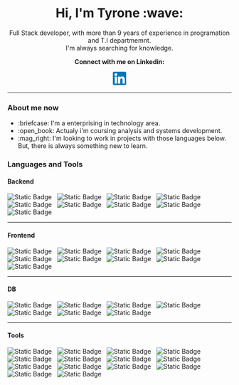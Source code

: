 <h1 align="center">Hi, I'm Tyrone :wave:</h1>
<p align="center">
  Full Stack developer, with more than 9 years of experience in programation and T.I departmemnt. <br/> I'm always searching for knowledge.
</p>
<p align="center"><b>Connect with me on Linkedin:</b></p>
<p align="center">
  <a target="_blank" href="https://www.linkedin.com/in/tyrone-amorim/"><img height="30" src="https://raw.githubusercontent.com/TyroneAmorim/TyroneAmorim/main/linkedin.png" />
  </a>
</p>
<hr />
<h3>About me now</h3>
<ul>
  <li>:briefcase: I'm a enterprising in technology area.</li>
  <li>:open_book: Actualy i'm coursing analysis and systems development.</li>
  <li>:mag_right: I'm looking to work in projects with those languages below. But, there is always something new to learn.</li>
</ul>

<h3>Languages and Tools</h3>

<h4>Backend</h4>
<span style="display: inline-block;">
<img alt="Static Badge" src="https://img.shields.io/badge/Node.js-333?style=for-the-badge&logo=node.js&logoColor=white&labelColor=80c710">&nbsp;&nbsp;
</span>

<span style="display: inline-block;">
<img alt="Static Badge" src="https://img.shields.io/badge/NESTJS-333?style=for-the-badge&logo=nestjs&logoColor=&labelColor=f5004a">&nbsp;&nbsp;
</span>
<span style="display: inline-block;">
<img alt="Static Badge" src="https://img.shields.io/badge/JAVA-333?style=for-the-badge&logo=openjdk&logoColor=white&labelColor=f5004a">&nbsp;&nbsp;
</span>

<span style="display: inline-block;">
<img alt="Static Badge" src="https://img.shields.io/badge/.NET-333?style=for-the-badge&logo=.NET&logoColor=white&labelColor=blue">&nbsp;&nbsp;
</span>

<span style="display: inline-block;">
<img alt="Static Badge" src="https://img.shields.io/badge/C%23-333?style=for-the-badge&logo=c-sharp&logoColor=white&labelColor=a54a9a">&nbsp;&nbsp;
</span>

<span style="display: inline-block;">
<img alt="Static Badge" src="https://img.shields.io/badge/PHP-333?style=for-the-badge&logo=php&logoColor=white&labelColor=3f38e8">&nbsp;&nbsp;
</span>

<span style="display: inline-block;">
<img alt="Static Badge" src="https://img.shields.io/badge/TYPESCRIPT-333?style=for-the-badge&logo=typescript&logoColor=white&labelColor=3f38e8">&nbsp;&nbsp;
</span>

<span style="display: inline-block;">
<img alt="Static Badge" src="https://img.shields.io/badge/GRAPHQL-333?style=for-the-badge&logo=graphql&logoColor=white&labelColor=fa0daf">&nbsp;&nbsp;
</span>

<span style="display: inline-block;">
<img alt="Static Badge" src="https://img.shields.io/badge/SOCKET.IO-333?style=for-the-badge&logo=socket.io&logoColor=333&labelColor=white">&nbsp;&nbsp;
</span>
<!-- <span style="display: inline-block;">
  <img height="50" style="display: inline-block;" src="https://cdn.jsdelivr.net/gh/devicons/devicon/icons/nodejs/nodejs-original-wordmark.svg" />
</span>
<span style="display: inline-block;">
  <img height="50" src="https://cdn.jsdelivr.net/gh/devicons/devicon/icons/nestjs/nestjs-plain-wordmark.svg" />
</span>
<span style="display: inline-block;">
  <img height="50" src="https://cdn.jsdelivr.net/gh/devicons/devicon/icons/java/java-original-wordmark.svg" />
</span>
<span style="display: inline-block;">
  <img height="50" src="https://cdn.jsdelivr.net/gh/devicons/devicon/icons/php/php-plain.svg" />
</span>
<span style="display: inline-block;">
  <img height="50" src="https://cdn.jsdelivr.net/gh/devicons/devicon/icons/typescript/typescript-plain.svg" />
</span>
<span style="display: inline-block;">
  <img height="50" src="https://cdn.jsdelivr.net/gh/devicons/devicon/icons/graphql/graphql-plain-wordmark.svg" />
</span>
<span style="display: inline-block;">
  <img height="50" src="https://cdn.jsdelivr.net/gh/devicons/devicon/icons/socketio/socketio-original-wordmark.svg" />
</span> -->


<!-- <span style="display: inline-block;">
  <img height="50" src="https://cdn.jsdelivr.net/gh/devicons/devicon/icons/csharp/csharp-plain.svg" />
</span>
<span style="display: inline-block;">
  <img height="50" src="https://cdn.jsdelivr.net/gh/devicons/devicon/icons/dot-net/dot-net-original-wordmark.svg" />
</span> -->
<hr>
<h4>Frontend</h4>

<span style="display: inline-block;">
<img alt="Static Badge" src="https://img.shields.io/badge/REACT-333?style=for-the-badge&logo=react&logoColor=white&labelColor=00ddff">&nbsp;&nbsp;
</span>

<span style="display: inline-block;">
<img alt="Static Badge" src="https://img.shields.io/badge/REDUX-333?style=for-the-badge&logo=redux&logoColor=white&labelColor=7d47c3">&nbsp;&nbsp;
</span>

<span style="display: inline-block;">
<img alt="Static Badge" src="https://img.shields.io/badge/JAVASCRIPT-333?style=for-the-badge&logo=javascript&logoColor=white&labelColor=yellow">&nbsp;&nbsp;
</span>

<span style="display: inline-block;">
<img alt="Static Badge" src="https://img.shields.io/badge/HTML5-333?style=for-the-badge&logo=html5&logoColor=white&labelColor=blue">&nbsp;&nbsp;
</span>

<span style="display: inline-block;">
<img alt="Static Badge" src="https://img.shields.io/badge/CSS3-333?style=for-the-badge&logo=css3&logoColor=white&labelColor=orange">&nbsp;&nbsp;
</span>

<span style="display: inline-block;">
<img alt="Static Badge" src="https://img.shields.io/badge/SASS-333?style=for-the-badge&logo=sass&logoColor=white&labelColor=dc5f9b">&nbsp;&nbsp;
</span>

<span style="display: inline-block;">
<img alt="Static Badge" src="https://img.shields.io/badge/BOOTSTRAP-333?style=for-the-badge&logo=bootstrap&logoColor=white&labelColor=8a00ff">&nbsp;&nbsp;
</span>

<span style="display: inline-block;">
<img alt="Static Badge" src="https://img.shields.io/badge/TYPESCRIPT-333?style=for-the-badge&logo=typescript&logoColor=white&labelColor=3f38e8">&nbsp;&nbsp;
</span>

<span style="display: inline-block;">
<img alt="Static Badge" src="https://img.shields.io/badge/JQUERY-333?style=for-the-badge&logo=jquery&logoColor=white&labelColor=3f38e8">&nbsp;&nbsp;
</span>
<!-- <span style="display: inline-block;">
  <img height="50" src="https://cdn.jsdelivr.net/gh/devicons/devicon/icons/react/react-original-wordmark.svg" />
</span>
<span style="display: inline-block;">
  <img height="50" src="https://cdn.jsdelivr.net/gh/devicons/devicon/icons/redux/redux-original.svg" />
</span>
<span style="display: inline-block;">
  <img height="50" src="https://cdn.jsdelivr.net/gh/devicons/devicon/icons/javascript/javascript-original.svg" />
</span>
<span style="display: inline-block;">
  <img height="50" src="https://cdn.jsdelivr.net/gh/devicons/devicon/icons/css3/css3-original-wordmark.svg" />
</span>
<span style="display: inline-block;">
  <img height="50" src="https://cdn.jsdelivr.net/gh/devicons/devicon/icons/html5/html5-original-wordmark.svg" />
</span>
<span style="display: inline-block;">
  <img height="50" src="https://cdn.jsdelivr.net/gh/devicons/devicon/icons/sass/sass-original.svg" />
</span>
<span style="display: inline-block;">
  <img height="50" src="https://cdn.jsdelivr.net/gh/devicons/devicon/icons/bootstrap/bootstrap-original-wordmark.svg" />
</span>
<span style="display: inline-block;">
  <img height="50" src="https://cdn.jsdelivr.net/gh/devicons/devicon/icons/typescript/typescript-plain.svg" />
</span>
<span style="display: inline-block;">
  <img height="50" src="https://cdn.jsdelivr.net/gh/devicons/devicon/icons/jquery/jquery-original-wordmark.svg" />
</span> -->
<hr>
<h4>DB</h4>

<span style="display: inline-block;">
<img alt="Static Badge" src="https://img.shields.io/badge/MYSQL-333?style=for-the-badge&logo=mysql&logoColor=white&labelColor=3f38e8">&nbsp;&nbsp;
</span>

<span style="display: inline-block;">
<img alt="Static Badge" src="https://img.shields.io/badge/POSTGRESQL-333?style=for-the-badge&logo=POSTGRESQL&logoColor=white&labelColor=1a6995">&nbsp;&nbsp;
</span>

<span style="display: inline-block;">
<img alt="Static Badge" src="https://img.shields.io/badge/ORACLE-333?style=for-the-badge&logo=oracle&logoColor=white&labelColor=red">&nbsp;&nbsp;
</span>

<span style="display: inline-block;">
<img alt="Static Badge" src="https://img.shields.io/badge/MONGODB-333?style=for-the-badge&logo=mongodb&logoColor=white&labelColor=green">&nbsp;&nbsp;
</span>

<span style="display: inline-block;">
<img alt="Static Badge" src="https://img.shields.io/badge/SQLITE-333?style=for-the-badge&logo=sqlite&logoColor=white&labelColor=blue">&nbsp;&nbsp;
</span>

<span style="display: inline-block;">
<img alt="Static Badge" src="https://img.shields.io/badge/SQL_SERVER-333?style=for-the-badge&logo=microsoft-sql-server&logoColor=white&labelColor=blue">&nbsp;&nbsp;
</span>

<span style="display: inline-block;">
<img alt="Static Badge" src="https://img.shields.io/badge/REDIS-333?style=for-the-badge&logo=redis&logoColor=white&labelColor=red">&nbsp;&nbsp;
</span>


<!-- <span style="display: inline-block;">
  <img height="50" src="https://cdn.jsdelivr.net/gh/devicons/devicon/icons/mysql/mysql-original-wordmark.svg" />
</span>
<span style="display: inline-block;">
  <img height="50" src="https://cdn.jsdelivr.net/gh/devicons/devicon/icons/postgresql/postgresql-original-wordmark.svg" />
</span>
<span style="display: inline-block;">            
  <img height="50" src="https://cdn.jsdelivr.net/gh/devicons/devicon/icons/oracle/oracle-original.svg" />
</span>
<span style="display: inline-block;">      
  <img height="50" src="https://cdn.jsdelivr.net/gh/devicons/devicon/icons/mongodb/mongodb-original-wordmark.svg" />
</span>       
<span style="display: inline-block;">
  <img height="50" src="https://cdn.jsdelivr.net/gh/devicons/devicon/icons/sqlite/sqlite-original-wordmark.svg" />
</span>
<span style="display: inline-block;">
  <img height="50" src="https://cdn.jsdelivr.net/gh/devicons/devicon/icons/microsoftsqlserver/microsoftsqlserver-plain-wordmark.svg" />
</span>
<span style="display: inline-block;">
  <img height="50" src="https://cdn.jsdelivr.net/gh/devicons/devicon/icons/redis/redis-original-wordmark.svg" />
</span> -->
<hr>
<h4>Tools</h4>

<span style="display: inline-block;">
  <img alt="Static Badge" src="https://img.shields.io/badge/AWS/EC2-333?style=for-the-badge&logo=amazonec2&logoColor=white&labelColor=orange">&nbsp;&nbsp;
</span>

<span style="display: inline-block;">
  <img alt="Static Badge" src="https://img.shields.io/badge/KUBERNETES-333?style=for-the-badge&logo=kubernetes&logoColor=white&labelColor=blue">&nbsp;&nbsp;
</span>

<span style="display: inline-block;">
  <img alt="Static Badge" src="https://img.shields.io/badge/JENKINS-333?style=for-the-badge&logo=jenkins&logoColor=white&labelColor=orange">&nbsp;&nbsp;
</span>

<span style="display: inline-block;">
<img alt="Static Badge" src="https://img.shields.io/badge/DOCKER-333?style=for-the-badge&logo=docker&logoColor=white&labelColor=blue">&nbsp;&nbsp;
</span>

<span style="display: inline-block;">
<img alt="Static Badge" src="https://img.shields.io/badge/JEST-333?style=for-the-badge&logo=jest&logoColor=white&labelColor=a53b5b">&nbsp;&nbsp;
</span>

<span style="display: inline-block;">
<img alt="Static Badge" src="https://img.shields.io/badge/NPM-333?style=for-the-badge&logo=npm&logoColor=white&labelColor=red">&nbsp;&nbsp;
</span>

<span style="display: inline-block;">
<img alt="Static Badge" src="https://img.shields.io/badge/COMPOSER-333?style=for-the-badge&logo=composer&logoColor=white&labelColor=915622">&nbsp;&nbsp;
</span>

<span style="display: inline-block;">
<img alt="Static Badge" src="https://img.shields.io/badge/GIT-333?style=for-the-badge&logo=git&logoColor=white&labelColor=orange">&nbsp;&nbsp;
</span>

<span style="display: inline-block;">
<img alt="Static Badge" src="https://img.shields.io/badge/GITHUB-333?style=for-the-badge&logo=github&logoColor=white&labelColor=black">&nbsp;&nbsp;
</span>

<span style="display: inline-block;">
<img alt="Static Badge" src="https://img.shields.io/badge/GITLAB-333?style=for-the-badge&logo=gitlab&logoColor=white&labelColor=orange">&nbsp;&nbsp;
</span>

<span style="display: inline-block;">
<img alt="Static Badge" src="https://img.shields.io/badge/NGINX-333?style=for-the-badge&logo=nginx&logoColor=white&labelColor=green">&nbsp;&nbsp;
</span>

<span style="display: inline-block;">
<img alt="Static Badge" src="https://img.shields.io/badge/APACHE-333?style=for-the-badge&logo=apache&logoColor=white&labelColor=red">
</span>

<span style="display: inline-block;">
<img alt="Static Badge" src="https://img.shields.io/badge/LINUX-333?style=for-the-badge&logo=linux&logoColor=white&labelColor=yellow">&nbsp;&nbsp;
</span>

<span style="display: inline-block;">
<img alt="Static Badge" src="https://img.shields.io/badge/WORDPRESS-333?style=for-the-badge&logo=wordpress&logoColor=white&labelColor=blue">&nbsp;&nbsp;
</span>

<!-- <span style="display: inline-block;">
  <img height="50" src="https://cdn.jsdelivr.net/gh/devicons/devicon/icons/docker/docker-original-wordmark.svg" />
</span>
<span style="display: inline-block;">
  <img height="50" src="https://cdn.jsdelivr.net/gh/devicons/devicon/icons/jest/jest-plain.svg" />
</span>
<span style="display: inline-block;">
  <img height="50" src="https://cdn.jsdelivr.net/gh/devicons/devicon/icons/npm/npm-original-wordmark.svg" />
</span>   
<span style="display: inline-block;">
  <img height="50" src="https://cdn.jsdelivr.net/gh/devicons/devicon/icons/composer/composer-original.svg" />
</span>
<span style="display: inline-block;">
  <img height="50" src="https://cdn.jsdelivr.net/gh/devicons/devicon/icons/git/git-original.svg" />
</span>
<span style="display: inline-block;">
  <img height="50" src="https://cdn.jsdelivr.net/gh/devicons/devicon/icons/github/github-original-wordmark.svg" />
</span>
<span style="display: inline-block;">
  <img height="50" src="https://cdn.jsdelivr.net/gh/devicons/devicon/icons/gitlab/gitlab-original-wordmark.svg" />
</span>
<span style="display: inline-block;">
  <img height="50" src="https://cdn.jsdelivr.net/gh/devicons/devicon/icons/apache/apache-original-wordmark.svg" />
</span>      
<span style="display: inline-block;">
  <img height="50" src="https://cdn.jsdelivr.net/gh/devicons/devicon/icons/nginx/nginx-original.svg" />
</span>
<span style="display: inline-block;">
  <img height="50" src="https://cdn.jsdelivr.net/gh/devicons/devicon/icons/linux/linux-original.svg" />        
</span>
<span style="display: inline-block;">
  <img height="50" src="https://cdn.jsdelivr.net/gh/devicons/devicon/icons/wordpress/wordpress-original.svg" />
</span> -->
